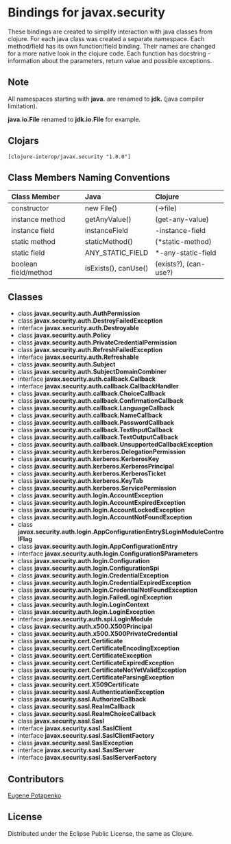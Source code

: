 # Bindings for javax.security

These bindings are created to simplify interaction with java classes from clojure.
For each java class was created a separate namespace.
Each method/field has its own function/field binding.
Their names are changed for a more native look in the clojure code. Each function has docstring - information about the parameters, return value and possible exceptions.

## Note

All namespaces starting with **java.** are renamed to **jdk.** (java compiler limitation). 

**java.io.File** renamed to **jdk.io.File** for example. 




## Clojars

```
[clojure-interop/javax.security "1.0.0"]
```

## Class Members Naming Conventions

| Class Member | Java | Clojure |
|:--|:--|:--|
| constructor | new File() | (->file) |
| instance method | getAnyValue() | (get-any-value) |
| instance field | instanceField | -instance-field |
| static method | staticMethod() | (*static-method) |
| static field | ANY_STATIC_FIELD | *-any-static-field |
| boolean field/method | isExists(), canUse() | (exists?), (can-use?) |

## Classes

- class **javax.security.auth.AuthPermission**
- class **javax.security.auth.DestroyFailedException**
- interface **javax.security.auth.Destroyable**
- class **javax.security.auth.Policy**
- class **javax.security.auth.PrivateCredentialPermission**
- class **javax.security.auth.RefreshFailedException**
- interface **javax.security.auth.Refreshable**
- class **javax.security.auth.Subject**
- class **javax.security.auth.SubjectDomainCombiner**
- interface **javax.security.auth.callback.Callback**
- interface **javax.security.auth.callback.CallbackHandler**
- class **javax.security.auth.callback.ChoiceCallback**
- class **javax.security.auth.callback.ConfirmationCallback**
- class **javax.security.auth.callback.LanguageCallback**
- class **javax.security.auth.callback.NameCallback**
- class **javax.security.auth.callback.PasswordCallback**
- class **javax.security.auth.callback.TextInputCallback**
- class **javax.security.auth.callback.TextOutputCallback**
- class **javax.security.auth.callback.UnsupportedCallbackException**
- class **javax.security.auth.kerberos.DelegationPermission**
- class **javax.security.auth.kerberos.KerberosKey**
- class **javax.security.auth.kerberos.KerberosPrincipal**
- class **javax.security.auth.kerberos.KerberosTicket**
- class **javax.security.auth.kerberos.KeyTab**
- class **javax.security.auth.kerberos.ServicePermission**
- class **javax.security.auth.login.AccountException**
- class **javax.security.auth.login.AccountExpiredException**
- class **javax.security.auth.login.AccountLockedException**
- class **javax.security.auth.login.AccountNotFoundException**
- class **javax.security.auth.login.AppConfigurationEntry$LoginModuleControlFlag**
- class **javax.security.auth.login.AppConfigurationEntry**
- interface **javax.security.auth.login.Configuration$Parameters**
- class **javax.security.auth.login.Configuration**
- class **javax.security.auth.login.ConfigurationSpi**
- class **javax.security.auth.login.CredentialException**
- class **javax.security.auth.login.CredentialExpiredException**
- class **javax.security.auth.login.CredentialNotFoundException**
- class **javax.security.auth.login.FailedLoginException**
- class **javax.security.auth.login.LoginContext**
- class **javax.security.auth.login.LoginException**
- interface **javax.security.auth.spi.LoginModule**
- class **javax.security.auth.x500.X500Principal**
- class **javax.security.auth.x500.X500PrivateCredential**
- class **javax.security.cert.Certificate**
- class **javax.security.cert.CertificateEncodingException**
- class **javax.security.cert.CertificateException**
- class **javax.security.cert.CertificateExpiredException**
- class **javax.security.cert.CertificateNotYetValidException**
- class **javax.security.cert.CertificateParsingException**
- class **javax.security.cert.X509Certificate**
- class **javax.security.sasl.AuthenticationException**
- class **javax.security.sasl.AuthorizeCallback**
- class **javax.security.sasl.RealmCallback**
- class **javax.security.sasl.RealmChoiceCallback**
- class **javax.security.sasl.Sasl**
- interface **javax.security.sasl.SaslClient**
- interface **javax.security.sasl.SaslClientFactory**
- class **javax.security.sasl.SaslException**
- interface **javax.security.sasl.SaslServer**
- interface **javax.security.sasl.SaslServerFactory**

## Contributors

[Eugene Potapenko](https://github.com/potapenko/)

## License

Distributed under the Eclipse Public License, the same as Clojure.
